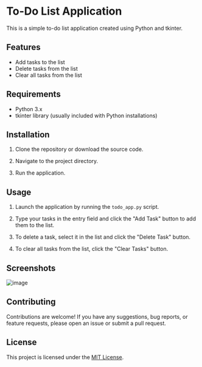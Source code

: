 # To-Do List Application

This is a simple to-do list application created using Python and tkinter.

## Features

- Add tasks to the list
- Delete tasks from the list
- Clear all tasks from the list

## Requirements

- Python 3.x
- tkinter library (usually included with Python installations)

## Installation

1. Clone the repository or download the source code.


2. Navigate to the project directory.


3. Run the application.



## Usage

1. Launch the application by running the `todo_app.py` script.

2. Type your tasks in the entry field and click the "Add Task" button to add them to the list.

3. To delete a task, select it in the list and click the "Delete Task" button.

4. To clear all tasks from the list, click the "Clear Tasks" button.

## Screenshots
![image](https://github.com/GeorginaMampuru/PythonProjects/assets/66384787/eb04bb45-2f8a-4ce3-8f8c-130cdec858cd)


## Contributing

Contributions are welcome! If you have any suggestions, bug reports, or feature requests, please open an issue or submit a pull request.

## License

This project is licensed under the [MIT License](LICENSE).



